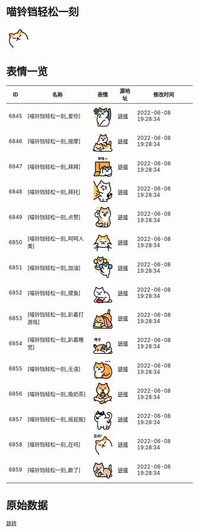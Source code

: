 # 喵铃铛轻松一刻

<img src="./cover.png" height="60" alt="cover" />

# 表情一览

|ID|名称|表情|源地址|修改时间|
|----|----|----|----|----|
|6845|[喵铃铛轻松一刻_爱你]|<img src="./pic/006845_%5B喵铃铛轻松一刻_爱你%5D.png" height="60" alt="爱你"/>|[链接](http://i0.hdslb.com/bfs/emote/a8d50de004734c5693aa1e65576941f534a01230.png)|2022-06-08 19:28:34|
|6846|[喵铃铛轻松一刻_按摩]|<img src="./pic/006846_%5B喵铃铛轻松一刻_按摩%5D.png" height="60" alt="按摩"/>|[链接](http://i0.hdslb.com/bfs/emote/606aba44019e65406517b2f7b94984b735261859.png)|2022-06-08 19:28:34|
|6847|[喵铃铛轻松一刻_拜拜]|<img src="./pic/006847_%5B喵铃铛轻松一刻_拜拜%5D.png" height="60" alt="拜拜"/>|[链接](http://i0.hdslb.com/bfs/emote/d848353b516e2d042ae001782e664f55a19f1230.png)|2022-06-08 19:28:34|
|6848|[喵铃铛轻松一刻_拜托]|<img src="./pic/006848_%5B喵铃铛轻松一刻_拜托%5D.png" height="60" alt="拜托"/>|[链接](http://i0.hdslb.com/bfs/emote/4da7475ef7d9405a31c546dc1c6cf8cb15df6f7a.png)|2022-06-08 19:28:34|
|6849|[喵铃铛轻松一刻_点赞]|<img src="./pic/006849_%5B喵铃铛轻松一刻_点赞%5D.png" height="60" alt="点赞"/>|[链接](http://i0.hdslb.com/bfs/emote/13447b0d6221909c8364a40580212976fa9d2677.png)|2022-06-08 19:28:34|
|6850|[喵铃铛轻松一刻_呵呵人类]|<img src="./pic/006850_%5B喵铃铛轻松一刻_呵呵人类%5D.png" height="60" alt="呵呵人类"/>|[链接](http://i0.hdslb.com/bfs/emote/88d7d1710776abaac045fd4835661699786d5698.png)|2022-06-08 19:28:34|
|6851|[喵铃铛轻松一刻_加油]|<img src="./pic/006851_%5B喵铃铛轻松一刻_加油%5D.png" height="60" alt="加油"/>|[链接](http://i0.hdslb.com/bfs/emote/5f1e6b76999fd516d5ab968c634837cb8dfbe9a4.png)|2022-06-08 19:28:34|
|6852|[喵铃铛轻松一刻_摸鱼]|<img src="./pic/006852_%5B喵铃铛轻松一刻_摸鱼%5D.png" height="60" alt="摸鱼"/>|[链接](http://i0.hdslb.com/bfs/emote/0795e1c2a924056c2df9b3e7bf9f9c3685491aea.png)|2022-06-08 19:28:34|
|6853|[喵铃铛轻松一刻_趴着打游戏]|<img src="./pic/006853_%5B喵铃铛轻松一刻_趴着打游戏%5D.png" height="60" alt="趴着打游戏"/>|[链接](http://i0.hdslb.com/bfs/emote/e3ea787749e482eb71f052824d44ec3e6dd330b0.png)|2022-06-08 19:28:34|
|6854|[喵铃铛轻松一刻_趴着睡觉]|<img src="./pic/006854_%5B喵铃铛轻松一刻_趴着睡觉%5D.png" height="60" alt="趴着睡觉"/>|[链接](http://i0.hdslb.com/bfs/emote/b4bc6ce2d2018069ffe24fc4c555dd2c85e54970.png)|2022-06-08 19:28:34|
|6855|[喵铃铛轻松一刻_无语]|<img src="./pic/006855_%5B喵铃铛轻松一刻_无语%5D.png" height="60" alt="无语"/>|[链接](http://i0.hdslb.com/bfs/emote/d32ad34e22bf43f4fc4b801307182f4029a2e2b8.png)|2022-06-08 19:28:34|
|6856|[喵铃铛轻松一刻_吸奶茶]|<img src="./pic/006856_%5B喵铃铛轻松一刻_吸奶茶%5D.png" height="60" alt="吸奶茶"/>|[链接](http://i0.hdslb.com/bfs/emote/445d138daba18c9b74ed98172b628f4b3b661258.png)|2022-06-08 19:28:34|
|6857|[喵铃铛轻松一刻_摇屁股]|<img src="./pic/006857_%5B喵铃铛轻松一刻_摇屁股%5D.png" height="60" alt="摇屁股"/>|[链接](http://i0.hdslb.com/bfs/emote/272c7e62c67892deab5190d51722fcbed2b00f2f.png)|2022-06-08 19:28:34|
|6858|[喵铃铛轻松一刻_在吗]|<img src="./pic/006858_%5B喵铃铛轻松一刻_在吗%5D.png" height="60" alt="在吗"/>|[链接](http://i0.hdslb.com/bfs/emote/a293ed45170a4e2f7d318be04f8d13d70e358a95.png)|2022-06-08 19:28:34|
|6859|[喵铃铛轻松一刻_歇了]|<img src="./pic/006859_%5B喵铃铛轻松一刻_歇了%5D.png" height="60" alt="歇了"/>|[链接](http://i0.hdslb.com/bfs/emote/49ec76257c18a7c89e6793f14fc4ac7b5abb4ad8.png)|2022-06-08 19:28:34|

# 原始数据

[跳转](./raw.json)

